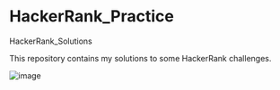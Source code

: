 # HackerRank_Practice
HackerRank_Solutions

This repository contains my solutions to some HackerRank challenges. 


![image](https://user-images.githubusercontent.com/90147636/180594642-552c7f53-333d-4316-a44d-79d3dcecc18c.png)

